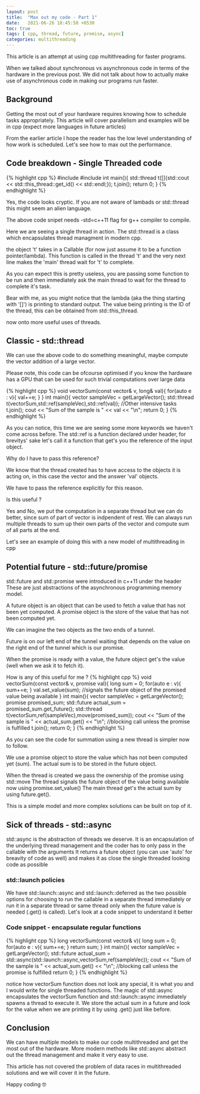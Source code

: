 ```yaml
---
layout: post 
title:  "Max out my code - Part 1"
date:   2021-06-26 18:45:50 +0530
toc: true
tags: [ cpp, thread, future, promise, async]
categories: multithreading 
---
```

This article is an attempt at using cpp multithreading for faster programs.

When we talked about synchronous vs asynchronous code in terms of the hardware in the previous post. 
We did not talk about how to actually make use of asynchronous code in making our programs run faster.

## Background

Getting the most out of your hardware requires knowing how to schedule tasks appropriately. 
This article will cover parallelism and examples will be in cpp (expect more languages in future articles)

From the earlier article I hope the reader has the low level understanding of how work is scheduled.
Let's see how to max out the performance.

## Code breakdown - Single Threaded code

{% highlight cpp %}
#include <thread>
#include <iostream>
int main(){
	std::thread t([]{std::cout << std::this_thread::get_id() << std::endl;});
	t.join();
	return 0;
}
{% endhighlight %}

Yes, the code looks cryptic. If you are not aware of lambads or std::thread this might seem an alien language. 

The above code snipet needs -std=c++11 flag for g++ compiler to compile. 


Here we are seeing a single thread in action. The std::thread is a class which encapsulates thread managment in modern cpp.

the object 't' takes in a Callable (for now just assume it to be a function pointer/lambda). 
This function is called in the thread 't' and the very next line makes the 'main' thread wait for 't' to complete. 

As you can expect this is pretty useless, you are passing some function to be run and then immediately ask the main thread to wait for the thread to complete it's task. 

Bear with me, as you might notice that the lambda (aka the thing starting with '[]') is printing to standard output. 
The value being printing is the ID of the thread, this can be obtained from std::this_thread.

now onto more useful uses of threads. 

## Classic - std::thread

We can use the above code to do something meaningful, maybe compute the vector addition of a large vector. 

Please note, this code can be ofcourse optimised if you know the hardware has a GPU that can be used for such trivial computations over large data 

{% highlight cpp %}
void vectorSum(const vector<int>& v, long& val){
	for(auto e : v){
		val+=e;
	}
}
int main(){
	vector<int> sampleVec = getLargeVector();
	std::thread t(vectorSum,std::ref(sampleVec),std::ref(val));
	//Other intensive tasks
	t.join();
	cout << "Sum of the sample is " << val << "\n";
	return 0;
}
{% endhighlight %}

As you can notice, this time we are seeing some more keywords we haven't come across before. 
The std::ref is a function declared under <memory> header, for brevitys' sake let's call it a function that get's you the reference of the input object. 

Why do I have to pass this reference? 

We know that the thread created has to have access to the objects it is acting on, in this case the vector and the answer 'val' objects.

We have to pass the reference explicitly for this reason. 

Is this useful ? 

Yes and No, we put the computation in a separate thread but we can do better, since sum of part of vector is indpendent of rest. 
We can always run multiple threads to sum up their own parts of the vector and compute sum of all parts at the end. 

Let's see an example of doing this with a new model of multithreading in cpp

## Potential future - std::future/promise

std::future and std::promise were introduced in c++11 under the <future> header 
These are just abstractions of the asynchronous programming memory model. 

A future object is an object that can be used to fetch a value that has not been yet computed. 
A promise object is the store of the value that has not been computed yet. 

We can imagine the two objects as the two ends of a tunnel. 

Future is on our left end of the tunnel waiting that depends on the value on the right end of the tunnel which is our promise.

When the promise is ready with a value, the future object get's the value (well when we ask it to fetch it). 

How is any of this useful for me ? 
{% highlight cpp %}
void vectorSum(const vector<int>& v, promise<int> val){
	long sum = 0;
	for(auto e : v){
		sum+=e;
	}
	val.set_value(sum); //signals the future object of the promised value being available
}
int main(){
	vector<int> sampleVec = getLargeVector();
	promise<int> promised_sum;
	std::future<int> actual_sum = promised_sum.get_future(); 
	std::thread t(vectorSum,ref(sampleVec),move(promised_sum));
	cout << "Sum of the sample is " << actual_sum.get() << "\n"; //blocking call unless the promise is fulfilled 
	t.join();
	return 0;
}
{% endhighlight %}


As you can see the code for summation using a new thread is simpler now to follow. 

We use a promise object to store the value which has not been computed yet (sum). 
The actual sum is to be stored in the future object. 

When the thread is created we pass the ownership of the promise using std::move
The thread signals the future object of the value being available now using promise.set_value()
The main thread get's the actual sum by using future.get(). 

This is a simple model and more complex solutions can be built on top of it.

## Sick of threads - std::async

std::async is the abstraction of threads we deserve. 
It is an encapsulation of the underlying thread management and the coder has to only pass in the callable with the arguments
It returns a future object (you can use 'auto' for breavity of code as well) and makes it as close the single threaded looking code as possible

### std::launch policies

We have std::launch::async and std::launch::deferred as the two possible options for choosing to run the callable in a separate thread immediately or run it in a separate thread or same thread only when the future value is needed (.get() is called). 
Let's look at a code snippet to understand it better

### Code snippet - encapsulate regular functions
{% highlight cpp %}
long vectorSum(const vector<int>& v){
	long sum = 0;
	for(auto e : v){
		sum+=e;
	}
	return sum;
}
int main(){
	vector<int> sampleVec = getLargeVector();
	std::future<int> actual_sum = std::async(std::launch::async,vectorSum,ref(sampleVec)); 
	cout << "Sum of the sample is " << actual_sum.get() << "\n"; //blocking call unless the promise is fulfilled 
	return 0;
}
{% endhighlight %}

notice how vectorSum function does not look any special, it is what you and I would write for single threaded functions.
The magic of std::async encapsulates the vectorSum function and std::launch::async immediately spawns a thread to execute it. 
We store the actual sum in a future and look for the value when we are printing it by using .get() just like before. 

## Conclusion
We can have multiple models to make our code multithreaded and get the most out of the hardware. 
More modern methods like std::async abstract out the thread management and make it very easy to use.

This article has not covered the problem of data races in multithreaded solutions and we will cover it in the future.

Happy coding 🤓
